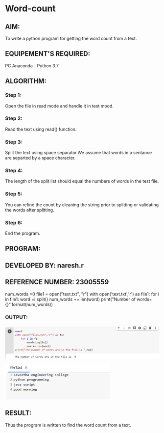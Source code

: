 # Word-count
## AIM:
To write a python program for getting the word count from a text.
## EQUIPEMENT'S REQUIRED: 
PC
Anaconda - Python 3.7
## ALGORITHM: 
### Step 1:
Open the file in read mode and handle it in test mood.



### Step 2: 
Read the text using read() function.

 
### Step 3:
Split the text using space separator.We assume that words in a sentance are separted by a space character. 

### Step 4:  

The length of the split list should equal the numbers of words in the test file.

### Step 5: 
You can refine the count by cleaning the string prior to splitting or validating the words after splitting.


### Step 6: 

End the program.

## PROGRAM:

## DEVELOPED BY:  naresh.r
## REFERENCE NUMBER: 23005559
num_words =0
file1 = open("text.txt", "r")
with open('text.txt','r') as file1:
    for i in file1:
        word =i.split()
        num_words += len(word)
print("Number of words={}".format(num_words))


### OUTPUT:
![](<Screenshot 2023-12-25 111019.png>)

![Alt text](<Screenshot 2023-12-25 111028.png>)
## RESULT:
Thus the program is written to find the word count from a text.
